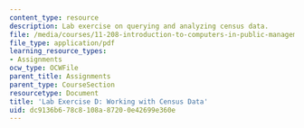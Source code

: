 ```yaml
---
content_type: resource
description: Lab exercise on querying and analyzing census data.
file: /media/courses/11-208-introduction-to-computers-in-public-management-ii-january-iap-2002/dc9136b678c8108a87200e42699e360e_11208labD.pdf
file_type: application/pdf
learning_resource_types:
- Assignments
ocw_type: OCWFile
parent_title: Assignments
parent_type: CourseSection
resourcetype: Document
title: 'Lab Exercise D: Working with Census Data'
uid: dc9136b6-78c8-108a-8720-0e42699e360e
---
```

